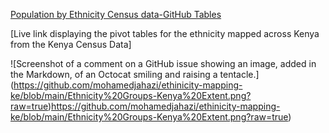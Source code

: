 [Population by Ethnicity Census data-GitHub Tables](https://1drv.ms/x/s!AuFS1fLC7x1ua6LWHCHk6tve0Ww?e=P35ER5&nav=MTVfezAwMDAwMDAwLTAwMDEtMDAwMC0wMDAwLTAwMDAwMDAwMDAwMH0)

[Live link displaying the pivot tables for the ethnicity mapped across Kenya from the Kenya Census Data]




![Screenshot of a comment on a GitHub issue showing an image, added in the Markdown, of an Octocat smiling and raising a tentacle.] (https://github.com/mohamedjahazi/ethinicity-mapping-ke/blob/main/Ethnicity%20Groups-Kenya%20Extent.png?raw=true)https://github.com/mohamedjahazi/ethinicity-mapping-ke/blob/main/Ethnicity%20Groups-Kenya%20Extent.png?raw=true)
